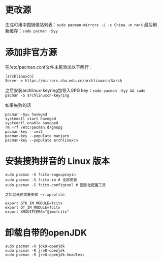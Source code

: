# 更改源

生成可用中国镜像站列表：`sudo pacman-mirrors -i -c China -m rank`
最后刷新缓存：`sudo pacman -Syy`

# 添加非官方源

在/etc/pacman.conf文件末尾添加以下两行：

```
[archlinuxcn]
Server = https://mirrors.shu.edu.cn/archlinuxcn/$arch
```

之后安装archlinux-keyring包导入GPG key：`sudo pacman -Syy && sudo pacman -S archlinuxcn-keyring`

如果失败的话

```
pacman -Syu haveged
systemctl start haveged
systemctl enable haveged
rm -rf /etc/pacman.d/gnupg
pacman-key --init
pacman-key --populate manjaro
pacman-key --populate archlinuxcn
```

# 安装搜狗拼音的 Linux 版本

```
sudo pacman -S fcitx-sogoupinyin
sudo pacman -S fcitx-im # 全部安装
sudo pacman -S fcitx-configtool # 图形化配置工具

之后就是还需要更改 ~/.xprofile

export GTK_IM_MODULE=fcitx
export QT_IM_MODULE=fcitx
export XMODIFIERS="@im=fcitx"
```

# 卸载自带的openJDK

```
sudo pacman -R jdk8-openjdk
sudo pacman -R jre8-openjdk
sudo pacman -R jre8-openjdk-headless
```

